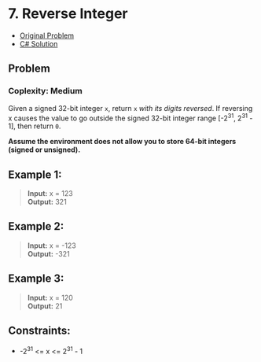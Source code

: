# 7. Reverse Integer

- [Original Problem](https://leetcode.com/problems/reverse-integer/description/)
- [C# Solution](solution-1-csharp)

## Problem
### Coplexity: Medium

Given a signed 32-bit integer `x`, return `x` _with its digits reversed_. If reversing x causes the value to go outside the signed 32-bit integer range [-2<sup>31</sup>, 2<sup>31</sup> - 1], then return `0`.

**Assume the environment does not allow you to store 64-bit integers (signed or unsigned).**


## Example 1:

> **Input:** x = 123\
**Output:** 321

## Example 2:

> **Input:** x = -123\
**Output:** -321

## Example 3:

> **Input:** x = 120\
**Output:** 21
 

## Constraints:

- -2<sup>31</sup> <= x <= 2<sup>31</sup> - 1